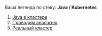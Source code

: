 Ваша легенда по стеку: **Java / Kubernetes**

1. [Java в кластере](https://github.com/lamjob1993/kubernetes-monitoring/blob/main/kubernetes/legend/1.%20Java%20%D0%B2%20%D0%BA%D0%BB%D0%B0%D1%81%D1%82%D0%B5%D1%80%D0%B5.md)
2. [Проводим аналогию](https://github.com/lamjob1993/kubernetes-monitoring/blob/main/kubernetes/legend/2.%20%D0%9F%D1%80%D0%BE%D0%B2%D0%BE%D0%B4%D0%B8%D0%BC%20%D0%B0%D0%BD%D0%B0%D0%BB%D0%BE%D0%B3%D0%B8%D1%8E.md)
3. [Реальный кластер](https://github.com/lamjob1993/kubernetes-monitoring/blob/main/kubernetes/legend/3.%20%D0%A0%D0%B5%D0%B0%D0%BB%D1%8C%D0%BD%D1%8B%D0%B9%20%D0%BA%D0%BB%D0%B0%D1%81%D1%82%D0%B5%D1%80.md)
